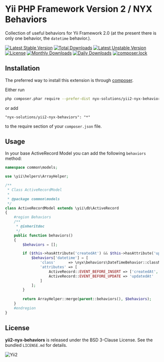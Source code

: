 Yii PHP Framework Version 2 / NYX Behaviors
===========================================

Collection of useful behaviors for Yii Framework 2.0 (at the present there is only one behavior, the `datetime` behavior.).

[![Latest Stable Version](https://poser.pugx.org/nyx-solutions/yii2-nyx-behaviors/v/stable)](https://packagist.org/packages/nyx-solutions/yii2-nyx-behaviors)
[![Total Downloads](https://poser.pugx.org/nyx-solutions/yii2-nyx-behaviors/downloads)](https://packagist.org/packages/nyx-solutions/yii2-nyx-behaviors)
[![Latest Unstable Version](https://poser.pugx.org/nyx-solutions/yii2-nyx-behaviors/v/unstable)](https://packagist.org/packages/nyx-solutions/yii2-nyx-behaviors)
[![License](https://poser.pugx.org/nyx-solutions/yii2-nyx-behaviors/license)](https://packagist.org/packages/nyx-solutions/yii2-nyx-behaviors)
[![Monthly Downloads](https://poser.pugx.org/nyx-solutions/yii2-nyx-behaviors/d/monthly)](https://packagist.org/packages/nyx-solutions/yii2-nyx-behaviors)
[![Daily Downloads](https://poser.pugx.org/nyx-solutions/yii2-nyx-behaviors/d/daily)](https://packagist.org/packages/nyx-solutions/yii2-nyx-behaviors)
[![composer.lock](https://poser.pugx.org/nyx-solutions/yii2-nyx-behaviors/composerlock)](https://packagist.org/packages/nyx-solutions/yii2-nyx-behaviors)

## Installation

The preferred way to install this extension is through [composer](http://getcomposer.org/download/).

Either run

```bash
php composer.phar require --prefer-dist nyx-solutions/yii2-nyx-behaviors "*"
```

or add

```
"nyx-solutions/yii2-nyx-behaviors": "*"
```

to the require section of your `composer.json` file.

## Usage

In your base ActiveRecord Model you can add the following `behaviors` method:

```php
namespace common\models;

use \yii\helpers\ArrayHelper;

/**
 * Class ActiveRecordModel
 *
 * @package common\models
 */
class ActiveRecordModel extends \yii\db\ActiveRecord
{
    #region Behaviors
    /**
     * @inheritdoc
     */
    public function behaviors()
    {
        $behaviors = [];

        if ($this->hasAttribute('createdAt') && $this->hasAttribute('updatedAt')) {
            $behaviors['datetime'] = [
                'class'      => \nyx\behaviors\DateTimeBehavior::className(),
                'attributes' => [
                    ActiveRecord::EVENT_BEFORE_INSERT => ['createdAt', 'updatedAt'],
                    ActiveRecord::EVENT_BEFORE_UPDATE => 'updatedAt'
                ]
            ];
        }
        
        return ArrayHelper::merge(parent::behaviors(), $behaviors);
    }
    #endregion
}
```

## License

**yii2-nyx-behaviors** is released under the BSD 3-Clause License. See the bundled `LICENSE.md` for details.

![Yii2](https://img.shields.io/badge/Powered_by-Yii_Framework-green.svg?style=flat)

